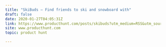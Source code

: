 ```yaml
---
title: "SkiBuds — Find friends to ski and snowboard with"
draft: false
date: 2020-01-27T04:05:31Z
link: https://www.producthunt.com/posts/skibuds?utm_medium=RSS&utm_source=hune
site: www.producthunt.com
topic: product hunt  

---
```

